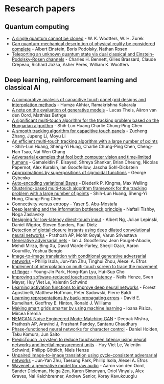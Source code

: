 # Research papers

## Quantum computing

* [A single quantum cannot be cloned](https://www.nature.com/articles/299802a0) - W. K. Wootters, W. H. Zurek
* [Can quantum-mechanical description of physical reality be considered complete](https://journals.aps.org/pr/abstract/10.1103/PhysRev.47.777) - Albert Einstein, Boris Podolsky, Nathan Rosen
* [Teleporting an unknown quantum state via dual classical and Einstein-Podolsky-Rosen channels](https://journals.aps.org/prl/abstract/10.1103/PhysRevLett.70.1895) - Charles H. Bennett, Gilles Brassard, Claude Crépeau, Richard Jozsa, Asher Peres, William K. Wootters

## Deep learning, reinforcement learning and classical AI

* [A comparative analysis of capacitive touch panel grid designs and interpolation methods](https://ieeexplore.ieee.org/document/7026172) - Humza Akhtar, Ramakrishna Kakarala
* [A note on the evaluation of generative models](https://arxiv.org/abs/1511.01844) - Lucas Theis, Aäron van den Oord, Matthias Bethge
* [A significant multi‐touch algorithm for the tracking problem based on the Hungarian algorithm](https://doi.org/10.1002/j.2168-0159.2013.tb06534.x) - Shih‐Lun Huang  Charlie Chung‐Ping Chen
* [A smooth tracking algorithm for capacitive touch panels](https://www.atlantis-press.com/proceedings/ceie-16/25872614) - Zucheng Zhang, Jupeng Li, Moyu Li
* [An efficient multi-touch tracking algorithm with a large number of points](https://ieeexplore.ieee.org/document/7034205) - Shih-Lun Huang, Sheng-Yi Hung, Charlie Chung-Ping Chen, Cheng-Han Tsao, Nai-Wen Chang
* [Adversarial examples that fool both computer vision and time-limited humans](https://arxiv.org/abs/1802.08195) - Gamaleldin F. Elsayed, Shreya Shankar, Brian Cheung, Nicolas Papernot, Alex Kurakin, Ian Goodfellow, Jascha Sohl-Dickstein
* [Approximations by superpositions of sigmoidal functions](https://www.semanticscholar.org/paper/Approximation-by-superpositions-of-a-sigmoidal-Cybenko/8da1dda34ecc96263102181448c94ec7d645d085) - George Cybenko
* [Auto-encoding variational Bayes](https://arxiv.org/abs/1312.6114) - Diederik P. Kingma, Max Welling
* [Clustering-based multi-touch algorithm framework for the tracking problem with a large number of points](https://dl.acm.org/citation.cfm?id=2755917) - Shih-Lun Huang, Sheng-Yi Hung, Chung-Ping Chen
* [Connectivity versus entropy](https://papers.nips.cc/paper/63-connectivity-versus-entropy) - Yaser S. Abu-Mostafa
* [Deep learning and the information bottleneck principle](https://ieeexplore.ieee.org/document/7133169) - Naftali Tishby, Noga Zaslavsky
* [Designing for low-latency direct-touch input](https://dl.acm.org/citation.cfm?id=2380174) - Albert Ng, Julian Lepinski, Daniel Wigdor, Steven Sanders, Paul Dietz
* [Detection of glottal closure instants using deep dilated convolutional neural networks](https://arxiv.org/abs/1804.10147) - Prathosh AP, Mohit Goyal, Varun Srivastava
* [Generative adversarial nets](https://arxiv.org/abs/1406.2661) - Ian J. Goodfellow, Jean Pouget-Abadie, Mehdi Mirza, Bing Xu, David Warde-Farley, Sherjil Ozair, Aaron Courville, Yoshua Bengio
* [Image-to-image translation with conditional generative adversarial networks](https://arxiv.org/abs/1611.07004) - Phillip Isola, Jun-Yan Zhu, Tinghui Zhou, Alexei A. Efros
* [Implement of interpolation on multi-touch screen to trace the movement of finger](https://ieeexplore.ieee.org/document/6950607) - Young-Jin Park, Hong-Kun Lyu, Hui-Sup Cho
* [Improving software-reduced touchscreen latency](https://dl.acm.org/citation.cfm?id=3098279.3122150) - Neils Henze, Sven Mayer, Huy Viet Le, Valentin Schwind
* [Learning activation functions to improve deep neural networks](https://arxiv.org/abs/1412.6830) - Forest Agostinelli, Matthew Hoffman, Peter Sadowski, Pierre Baldi
* [Learning representations by back-propagating errors](https://www.nature.com/articles/323533a0) - David E. Rumelhart, Geoffrey E. Hinton, Ronald J. Williams
* [Making smart grids smarter by using machine learning](https://ieeexplore.ieee.org/document/6125536) - Ioana Pisica, Mircea Eremia
* [NEMGAN: Noise Engineered Mode-Matching GAN](https://arxiv.org/abs/1811.03692) - Deepak Mishra, Prathosh AP, Aravind J, Prashant Pandey, Santanu Chaudhury
* [Phase-functioned neural networks for character control](https://dl.acm.org/citation.cfm?id=3073663) - Daniel Holden, Taku Komura, Jun Saito
* [PredicTouch, a system to reduce touchscreen latency using neural networks and inertial measurement units](https://dl.acm.org/citation.cfm?id=3134138) - Huy Viet Le, Valentin Schwind, 	Philipp Göttlich, Niels Henze
* [Unpaired image-to-image translation using cycle-consistent adversarial networks](https://arxiv.org/abs/1703.10593) - Jun-Yan Zhu, Taesung Park, Phillip Isola, Alexei A. Efros
* [Wavenet: a generative model for raw audio](https://arxiv.org/abs/1609.03499) - Aaron van den Oord, Sander Dieleman, Heiga Zen, Karen Simonyan, Oriol Vinyals, Alex Graves, Nal Kalchbrenner, Andrew Senior, Koray Kavukcuoglu